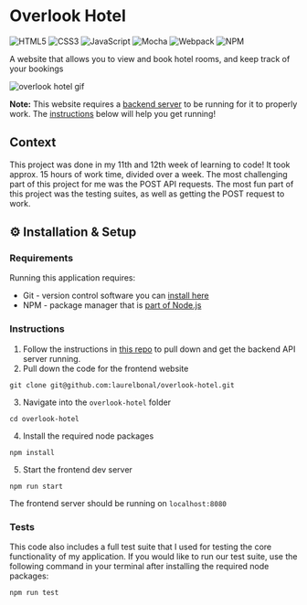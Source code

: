 # Overlook Hotel 

![HTML5](https://img.shields.io/badge/html5-%23E34F26.svg?style=for-the-badge&logo=html5&logoColor=white)
![CSS3](https://img.shields.io/badge/css3-%231572B6.svg?style=for-the-badge&logo=css3&logoColor=white)
![JavaScript](https://img.shields.io/badge/javascript-%23323330.svg?style=for-the-badge&logo=javascript&logoColor=%23F7DF1E)
![Mocha](https://img.shields.io/badge/-mocha-%238D6748?style=for-the-badge&logo=mocha&logoColor=white)
![Webpack](https://img.shields.io/badge/webpack-%238DD6F9.svg?style=for-the-badge&logo=webpack&logoColor=black) ![NPM](https://img.shields.io/badge/NPM-%23CB3837.svg?style=for-the-badge&logo=npm&logoColor=white)

A website that allows you to view and book hotel rooms, and keep track of your bookings

![overlook hotel gif](https://github.com/laurelbonal/overlook-hotel/assets/155783683/7ce7d204-b0cd-4574-ba95-8047798db53d)

**Note:** This website requires a [backend server](https://github.com/turingschool-examples/overlook-api) to be running for it to properly work. The [instructions](#instructions) below will help you get running!

## Context 

This project was done in my 11th and 12th week of learning to code! It took approx. 15 hours of work time, divided over a week. The most challenging part of this project for me was the POST API requests. The most fun part of this project was the testing suites, as well as getting the POST request to work.  

## ⚙️ Installation & Setup

### Requirements

Running this application requires:

- Git - version control software you can [install here](https://git-scm.com/book/en/v2/Getting-Started-Installing-Git)
- NPM - package manager that is [part of Node.js](https://nodejs.org/en)

### Instructions

1. Follow the instructions in [this repo]((https://github.com/turingschool-examples/overlook-api)) to pull down and get the backend API server running.
2. Pull down the code for the frontend website

```
git clone git@github.com:laurelbonal/overlook-hotel.git
```

3. Navigate into the `overlook-hotel` folder

```
cd overlook-hotel
```

4. Install the required node packages

```
npm install
```

5. Start the frontend dev server

```
npm run start
```

The frontend server should be running on `localhost:8080`

### Tests

This code also includes a full test suite that I used for testing the core functionality of my application. If you would like to run our test suite, use the following command in your terminal after installing the required node packages:

```
npm run test
```
